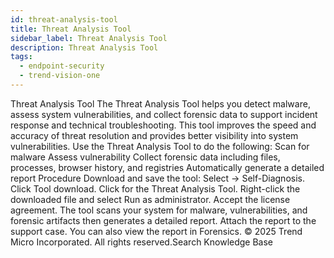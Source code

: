 ```yaml
---
id: threat-analysis-tool
title: Threat Analysis Tool
sidebar_label: Threat Analysis Tool
description: Threat Analysis Tool
tags:
  - endpoint-security
  - trend-vision-one
---
```


 Threat Analysis Tool The Threat Analysis Tool helps you detect malware, assess system vulnerabilities, and collect forensic data to support incident response and technical troubleshooting. This tool improves the speed and accuracy of threat resolution and provides better visibility into system vulnerabilities. Use the Threat Analysis Tool to do the following: Scan for malware Assess vulnerability Collect forensic data including files, processes, browser history, and registries Automatically generate a detailed report Procedure Download and save the tool: Select → Self-Diagnosis. Click Tool download. Click for the Threat Analysis Tool. Right-click the downloaded file and select Run as administrator. Accept the license agreement. The tool scans your system for malware, vulnerabilities, and forensic artifacts then generates a detailed report. Attach the report to the support case. You can also view the report in Forensics. © 2025 Trend Micro Incorporated. All rights reserved.Search Knowledge Base